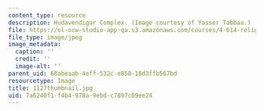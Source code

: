 ```yaml
---
content_type: resource
description: Hudavendigar Complex. (Image courtesy of Yasser Tabbaa.)
file: https://ol-ocw-studio-app-qa.s3.amazonaws.com/courses/4-614-religious-architecture-and-islamic-cultures-fall-2002/7a6240f1f4b4978a9ebdc7897c09ee24_1127thumbnail.jpg
file_type: image/jpeg
image_metadata:
  caption: ''
  credit: ''
  image-alt: ''
parent_uid: 68abeaab-4eff-532c-e858-18d3ffb567bd
resourcetype: Image
title: 1127thumbnail.jpg
uid: 7a6240f1-f4b4-978a-9ebd-c7897c09ee24
---
```

